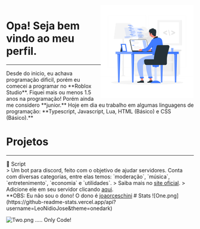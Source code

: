 <img src="https://github.com/joaorceschini/joaorceschini/raw/master/coding.svg" width=250px align="right">

# Opa! Seja bem vindo ao meu perfil.
<hr>
Desde do inicio, eu achava programação dificil, porém eu comecei a programar no **Roblox Studio**.
Fiquei mais ou menos 1.5 anos na programação! Porém ainda me considero **junior.**
Hoje em dia eu trabalho em algumas linguagens de programação: **Typescript, Javascript, Lua, HTML (Básico) e CSS (Básico).**

# Projetos
<hr>
👾 Script<br>
> Um bot para discord, feito com o objetivo de ajudar servidores. Conta com diversas categorias, entre elas temos: `moderação`, `música`, `entretenimento`, `economia` e `utilidades`.
> Saiba mais no <a href="https://script-bot.vercel.app/">site oficial</a>.
> Adicione ele em seu servidor clicando <a href="https://discord.com/oauth2/authorize?=&client_id=762764583793459200&scope=bot&permissions=8">aqui</a>.<br>
**OBS: Eu não sou o dono! O dono é <a href="https://github.com/joaorceschini">joaorceschini</a>
# Stats
![One.png](https://github-readme-stats.vercel.app/api?username=LeoNidioJose&theme=onedark)

![Two.png](https://github-readme-stats.vercel.app/api/top-langs/?username=LeoNidioJose&hide=html&layout=compact&theme=onedark)
..... Only Code!
